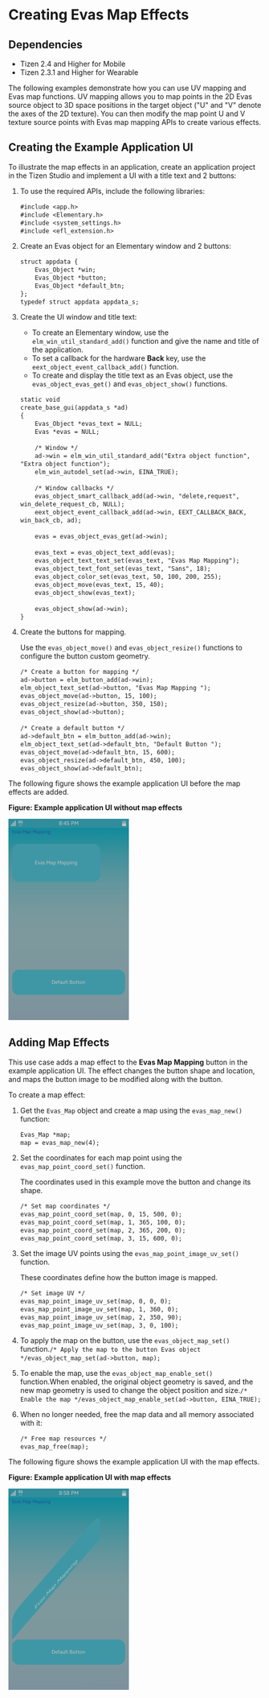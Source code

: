 # Creating Evas Map Effects

## Dependencies

- Tizen 2.4 and Higher for Mobile
- Tizen 2.3.1 and Higher for Wearable

The following examples demonstrate how you can use UV mapping and Evas map functions. UV mapping allows you to map points in the 2D Evas source object to 3D space positions in the target object ("U" and "V" denote the axes of the 2D texture). You can then modify the map point U and V texture source points with Evas map mapping APIs to create various effects.

## Creating the Example Application UI

To illustrate the map effects in an application, create an application project in the Tizen Studio and implement a UI with a title text and 2 buttons:

1. To use the required APIs, include the following libraries:

   ```
   #include <app.h>
   #include <Elementary.h>
   #include <system_settings.h>
   #include <efl_extension.h>
   ```

2. Create an Evas object for an Elementary window and 2 buttons:

   ```
   struct appdata {
       Evas_Object *win;
       Evas_Object *button;
       Evas_Object *default_btn;
   };
   typedef struct appdata appdata_s;
   ```

3. Create the UI window and title text:

   - To create an Elementary window, use the `elm_win_util_standard_add()` function and give the name and title of the application.
   - To set a callback for the hardware **Back** key, use the `eext_object_event_callback_add()` function.
   - To create and display the title text as an Evas object, use the `evas_object_evas_get()` and `evas_object_show()` functions.

   ```
   static void
   create_base_gui(appdata_s *ad)
   {
       Evas_Object *evas_text = NULL;
       Evas *evas = NULL;

       /* Window */
       ad->win = elm_win_util_standard_add("Extra object function", "Extra object function");
       elm_win_autodel_set(ad->win, EINA_TRUE);

       /* Window callbacks */
       evas_object_smart_callback_add(ad->win, "delete,request", win_delete_request_cb, NULL);
       eext_object_event_callback_add(ad->win, EEXT_CALLBACK_BACK, win_back_cb, ad);

       evas = evas_object_evas_get(ad->win);

       evas_text = evas_object_text_add(evas);
       evas_object_text_text_set(evas_text, "Evas Map Mapping");
       evas_object_text_font_set(evas_text, "Sans", 18);
       evas_object_color_set(evas_text, 50, 100, 200, 255);
       evas_object_move(evas_text, 15, 40);
       evas_object_show(evas_text);

       evas_object_show(ad->win);
   }
   ```

4. Create the buttons for mapping.

   Use the `evas_object_move()` and `evas_object_resize()` functions to configure the button custom geometry.

   ```
   /* Create a button for mapping */
   ad->button = elm_button_add(ad->win);
   elm_object_text_set(ad->button, "Evas Map Mapping ");
   evas_object_move(ad->button, 15, 100);
   evas_object_resize(ad->button, 350, 150);
   evas_object_show(ad->button);

   /* Create a default button */
   ad->default_btn = elm_button_add(ad->win);
   elm_object_text_set(ad->default_btn, "Default Button ");
   evas_object_move(ad->default_btn, 15, 600);
   evas_object_resize(ad->default_btn, 450, 100);
   evas_object_show(ad->default_btn);
   ```

The following figure shows the example application UI before the map effects are added.

**Figure: Example application UI without map effects**

![Example application UI without map effects](./media/evas_map_effect_without.png)

## Adding Map Effects

This use case adds a map effect to the **Evas Map Mapping** button in the example application UI. The effect changes the button shape and location, and maps the button image to be modified along with the button.

To create a map effect:

1. Get the `Evas_Map` object and create a map using the `evas_map_new()` function:

   ```
   Evas_Map *map;
   map = evas_map_new(4);
   ```

2. Set the coordinates for each map point using the `evas_map_point_coord_set()` function.

   The coordinates used in this example move the button and change its shape.

   ```
   /* Set map coordinates */
   evas_map_point_coord_set(map, 0, 15, 500, 0);
   evas_map_point_coord_set(map, 1, 365, 100, 0);
   evas_map_point_coord_set(map, 2, 365, 200, 0);
   evas_map_point_coord_set(map, 3, 15, 600, 0);
   ```

3. Set the image UV points using the `evas_map_point_image_uv_set()` function.

   These coordinates define how the button image is mapped.

   ```
   /* Set image UV */
   evas_map_point_image_uv_set(map, 0, 0, 0);
   evas_map_point_image_uv_set(map, 1, 360, 0);
   evas_map_point_image_uv_set(map, 2, 350, 90);
   evas_map_point_image_uv_set(map, 3, 0, 100);
   ```

4. To apply the map on the button, use the `evas_object_map_set()` function.`/* Apply the map to the button Evas object */evas_object_map_set(ad->button, map);`

5. To enable the map, use the `evas_object_map_enable_set()` function.When enabled, the original object geometry is saved, and the new map geometry is used to change the object position and size.`/* Enable the map */evas_object_map_enable_set(ad->button, EINA_TRUE);`

6. When no longer needed, free the map data and all memory associated with it:

   ```
   /* Free map resources */
   evas_map_free(map);
   ```

The following figure shows the example application UI with the map effects.

**Figure: Example application UI with map effects**

![Example application UI with map effects](./media/evas_map_effect.png)